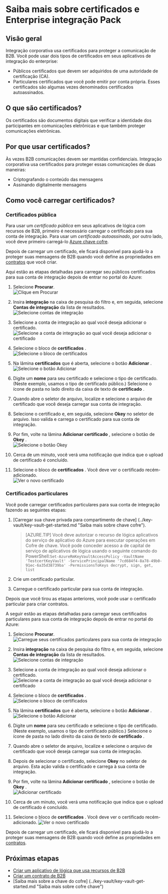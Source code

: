 
<properties
    pageTitle="Usando certificados com pacote de integração de Enterprise | Microsoft Azure"
    description="Saiba como usar certificados com o pacote de integração de empresa e aplicativos de lógica"
    services="logic-apps"
    documentationCenter=".net,nodejs,java"
    authors="msftman"
    manager="erikre"
    editor="cgronlun"/>

<tags
    ms.service="logic-apps"
    ms.workload="integration"
    ms.tgt_pltfrm="na"
    ms.devlang="na"
    ms.topic="article"
    ms.date="09/06/2016"
    ms.author="deonhe"/>

# <a name="learn-about-certificates-and-enterprise-integration-pack"></a>Saiba mais sobre certificados e Enterprise integração Pack

## <a name="overview"></a>Visão geral
Integração corporativa usa certificados para proteger a comunicação de B2B. Você pode usar dois tipos de certificados em seus aplicativos de integração do enterprise:

- Públicos certificados que devem ser adquiridos de uma autoridade de certificação (CA).
- Particulares certificados que você pode emitir por conta própria. Esses certificados são algumas vezes denominados certificados autoassinados.


## <a name="what-are-certificates"></a>O que são certificados?
Os certificados são documentos digitais que verificar a identidade dos participantes em comunicações eletrônicas e que também proteger comunicações eletrônicas.

## <a name="why-use-certificates"></a>Por que usar certificados?
Às vezes B2B comunicações devem ser mantidas confidenciais. Integração corporativa usa certificados para proteger essas comunicações de duas maneiras:

- Criptografando o conteúdo das mensagens
- Assinando digitalmente mensagens  

## <a name="how-do-you-upload-certificates"></a>Como você carregar certificados?

### <a name="public-certificates"></a>Certificados pública
Para usar um *certificado pública* em seus aplicativos de lógica com recursos de B2B, primeiro é necessário carregar o certificado para sua conta de integração. Para usar um *certificado autoassinado*, por outro lado, você deve primeiro carregá-lo [Azure chave cofre](../key-vault/key-vault-get-started.md "Saiba mais sobre a chave do cofre").

Depois de carregar um certificado, ele ficará disponível para ajudá-lo a proteger suas mensagens de B2B quando você define as propriedades em [contratos](./app-service-logic-enterprise-integration-agreements.md) que você criar.  

Aqui estão as etapas detalhadas para carregar seu públicos certificados para sua conta de integração depois de entrar no portal do Azure:

1. Selecione **Procurar**.  
    ![Clique em Procurar](./media/app-service-logic-enterprise-integration-overview/overview-1.png)  

2. Insira **integração** na caixa de pesquisa do filtro e, em seguida, selecione **Contas de integração** da lista de resultados.     
    ![Selecione contas de integração](./media/app-service-logic-enterprise-integration-overview/overview-2.png)

3. Selecione a conta de integração ao qual você deseja adicionar o certificado.  
    ![Selecione a conta de integração ao qual você deseja adicionar o certificado](./media/app-service-logic-enterprise-integration-overview/overview-3.png)  

4.  Selecione o bloco de **certificados** .  
    ![Selecione o bloco de certificados](./media/app-service-logic-enterprise-integration-certificates/certificate-1.png)

5. Na lâmina **certificados** que é aberta, selecione o botão **Adicionar** .
    ![Selecione o botão Adicionar](./media/app-service-logic-enterprise-integration-certificates/certificate-2.png)

6. Digite um **nome** para seu certificado e selecione o tipo de certificado. (Neste exemplo, usamos o tipo de certificado público.) Selecione o ícone de pasta no lado direito da caixa de texto de **certificado** .

7. Quando abre o seletor de arquivo, localize e selecione o arquivo de certificado que você deseja carregar sua conta de integração.

8. Selecione o certificado e, em seguida, selecione **Okey** no seletor de arquivo. Isso valida e carrega o certificado para sua conta de integração.

8. Por fim, volte na lâmina **Adicionar certificado** , selecione o botão de **Okey** .  
    ![Selecione o botão Okey](./media/app-service-logic-enterprise-integration-certificates/certificate-3.png)  

9. Cerca de um minuto, você verá uma notificação que indica que o upload de certificado é concluído.

10. Selecione o bloco de **certificados** . Você deve ver o certificado recém-adicionado.  
    ![Ver o novo certificado](./media/app-service-logic-enterprise-integration-certificates/certificate-4.png)  

### <a name="private-certificates"></a>Certificados particulares
Você pode carregar certificados particulares para sua conta de integração fazendo as seguintes etapas:  

1. [Carregar sua chave privada para compartimento de chave] (../key-vault/key-vault-get-started.md "Saiba mais sobre chave cofre").  

    > [AZURE.TIP] Você deve autorizar o recurso de lógica aplicativos do serviço de aplicativo do Azure para executar operações em Cofre de chave. Você pode conceder acesso a de capital de serviço de aplicativos de lógica usando o seguinte comando do PowerShell:`Set-AzureRmKeyVaultAccessPolicy -VaultName 'TestcertKeyVault' -ServicePrincipalName '7cd684f4-8a78-49b0-91ec-6a35d38739ba' -PermissionsToKeys decrypt, sign, get, list`  

2. Crie um certificado particular.  

3. Carregue o certificado particular para sua conta de integração.

Depois que você tirou as etapas anteriores, você pode usar o certificado particular para criar contratos.

A seguir estão as etapas detalhadas para carregar seus certificados particulares para sua conta de integração depois de entrar no portal do Azure:  

1. Selecione **Procurar**.  
    ![Carregue seus certificados particulares para sua conta de integração](./media/app-service-logic-enterprise-integration-overview/overview-1.png)    

2. Insira **integração** na caixa de pesquisa do filtro e, em seguida, selecione **Contas de integração** da lista de resultados.     
    ![Selecione contas de integração](./media/app-service-logic-enterprise-integration-overview/overview-2.png)  

3. Selecione a conta de integração ao qual você deseja adicionar o certificado.  
    ![Selecione a conta de integração ao qual você deseja adicionar o certificado](./media/app-service-logic-enterprise-integration-overview/overview-3.png)  

4. Selecione o bloco de **certificados** .  
    ![Selecione o bloco de certificados](./media/app-service-logic-enterprise-integration-certificates/certificate-1.png)  

5. Na lâmina **certificados** que é aberta, selecione o botão **Adicionar** .
    ![Selecione o botão Adicionar](./media/app-service-logic-enterprise-integration-certificates/certificate-2.png)

6. Digite um **nome** para seu certificado e selecione o tipo de certificado. (Neste exemplo, usamos o tipo de certificado público.) Selecione o ícone de pasta no lado direito da caixa de texto de **certificado** .

7. Quando abre o seletor de arquivo, localize e selecione o arquivo de certificado que você deseja carregar sua conta de integração.

8. Depois de selecionar o certificado, selecione **Okey** no seletor de arquivo. Esta ação valida o certificado e carrega à sua conta de integração.

9. Por fim, volte na lâmina **Adicionar certificado** , selecione o botão de **Okey** .  
    ![Adicionar certificado](./media/app-service-logic-enterprise-integration-certificates/privatecertificate-1.png)  

10. Cerca de um minuto, você verá uma notificação que indica que o upload de certificado é concluído.

11. Selecione o bloco de **certificados** . Você deve ver o certificado recém-adicionado.
    ![Ver o novo certificado](./media/app-service-logic-enterprise-integration-certificates/privatecertificate-2.png)  

Depois de carregar um certificado, ele ficará disponível para ajudá-lo a proteger suas mensagens de B2B quando você define as propriedades em [contratos](./app-service-logic-enterprise-integration-agreements.md).  

## <a name="next-steps"></a>Próximas etapas
- [Criar um aplicativo de lógica que usa recursos de B2B](./app-service-logic-enterprise-integration-b2b.md)  
- [Criar um contrato de B2B](./app-service-logic-enterprise-integration-agreements.md)  
- [Saiba mais sobre a chave do cofre] (../key-vault/key-vault-get-started.md "Saiba mais sobre cofre chave")  
